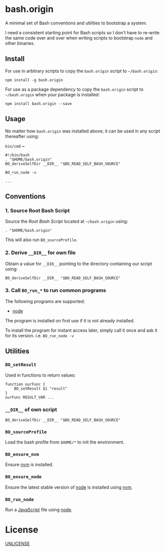 bash.origin
===========

A minimal set of Bash conventions and utilities to bootstrap a system.

I need a consistent starting point for Bash scripts so I don't have to re-write the same code over and over when writing scripts to bootstrap `node` and other binaries.


Install
-------

For use in arbitrary scripts to copy the `bash.origin` script to `~/bash.origin`:

	npm install -g bash.origin

For use as a package dependency to copy the `bash.origin` script to `~/bash.origin` when your package is installed:

	npm install bash.origin --save


Usage
-----

No matter how `bash.origin` was installed above; it can be used in any script thereafter using:

`bin/cmd` ~
````
#!/bin/bash
. "$HOME/bash.origin"
BO_deriveSelfDir __DIR__ "$BO_READ_SELF_BASH_SOURCE"

BO_run_node -v

...
````


Conventions
-----------

### 1. Source Root Bash Script

Source the *Root Bash Script* located at `~/bash.origin` using:

    . "$HOME/bash.origin"

This will also run `BO_sourceProfile`.


### 2. Derive `__DIR__` for own file

Obtain a value for `__DIR__` pointing to the directory containing our script using:

    BO_deriveSelfDir __DIR__ "$BO_READ_SELF_BASH_SOURCE"


### 3. Call `BO_run_*` to run common programs

The following programs are supported:

  * [node](http://nodejs.org)

The program is installed on first use if it is not already installed.

To install the program for instant access later, simply call it once and ask it for its version. i.e. `BO_run_node -v`


Utilities
---------

### `BO_setResult`

Used in functions to return values:

	function ourFunc {
		BO_setResult $1 "result"
	}
	ourFunc RESULT_VAR ...


### `__DIR__` of own script

    BO_deriveSelfDir __DIR__ "$BO_READ_SELF_BASH_SOURCE"


### `BO_sourceProfile`

Load the bash profile from `$HOME/*` to init the environment.


### `BO_ensure_nvm`

Ensure [nvm](https://github.com/creationix/nvm) is installed.


### `BO_ensure_node`

Ensure the latest stable version of [node](http://nodejs.org) is installed using [nvm](https://github.com/creationix/nvm).


### `BO_run_node`

Run a [JavaScript](https://developer.mozilla.org/en-US/docs/Web/JavaScript) file using [node](http://nodejs.org).


License
=======

[UNLICENSE](http://unlicense.org/)
